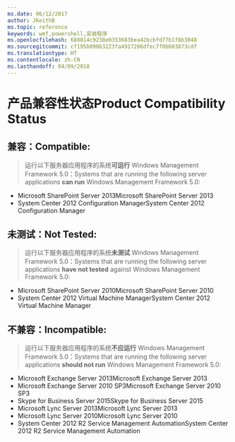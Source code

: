 ```yaml
---
ms.date: 06/12/2017
author: JKeithB
ms.topic: reference
keywords: wmf,powershell,安装程序
ms.openlocfilehash: 688014c9238e0353683bea42bcbfd77b1f8b3048
ms.sourcegitcommit: cf195b090b3223fa4917206dfec7f0b603873cdf
ms.translationtype: HT
ms.contentlocale: zh-CN
ms.lasthandoff: 04/09/2018
---
```

# <a name="product-compatibility-status"></a><span data-ttu-id="29b3b-102">产品兼容性状态</span><span class="sxs-lookup"><span data-stu-id="29b3b-102">Product Compatibility Status</span></span>

## <a name="compatible"></a><span data-ttu-id="29b3b-103">兼容：</span><span class="sxs-lookup"><span data-stu-id="29b3b-103">Compatible:</span></span>
> <span data-ttu-id="29b3b-104">运行以下服务器应用程序的系统**可运行** Windows Management Framework 5.0：</span><span class="sxs-lookup"><span data-stu-id="29b3b-104">Systems that are running the following server applications **can run** Windows Management Framework 5.0:</span></span>

- <span data-ttu-id="29b3b-105">Microsoft SharePoint Server 2013</span><span class="sxs-lookup"><span data-stu-id="29b3b-105">Microsoft SharePoint Server 2013</span></span>
- <span data-ttu-id="29b3b-106">System Center 2012 Configuration Manager</span><span class="sxs-lookup"><span data-stu-id="29b3b-106">System Center 2012 Configuration Manager</span></span>

## <a name="not-tested"></a><span data-ttu-id="29b3b-107">未测试：</span><span class="sxs-lookup"><span data-stu-id="29b3b-107">Not Tested:</span></span>
> <span data-ttu-id="29b3b-108">运行以下服务器应用程序的系统**未测试** Windows Management Framework 5.0：</span><span class="sxs-lookup"><span data-stu-id="29b3b-108">Systems that are running the following server applications **have not tested** against Windows Management Framework 5.0:</span></span>

- <span data-ttu-id="29b3b-109">Microsoft SharePoint Server 2010</span><span class="sxs-lookup"><span data-stu-id="29b3b-109">Microsoft SharePoint Server 2010</span></span>
- <span data-ttu-id="29b3b-110">System Center 2012 Virtual Machine Manager</span><span class="sxs-lookup"><span data-stu-id="29b3b-110">System Center 2012 Virtual Machine Manager</span></span>

## <a name="incompatible"></a><span data-ttu-id="29b3b-111">不兼容：</span><span class="sxs-lookup"><span data-stu-id="29b3b-111">Incompatible:</span></span>
> <span data-ttu-id="29b3b-112">运行以下服务器应用程序的系统**不应运行**  Windows Management Framework 5.0：</span><span class="sxs-lookup"><span data-stu-id="29b3b-112">Systems that are running the following server applications **should not run** Windows Management Framework 5.0:</span></span>

- <span data-ttu-id="29b3b-113">Microsoft Exchange Server 2013</span><span class="sxs-lookup"><span data-stu-id="29b3b-113">Microsoft Exchange Server 2013</span></span>
- <span data-ttu-id="29b3b-114">Microsoft Exchange Server 2010 SP3</span><span class="sxs-lookup"><span data-stu-id="29b3b-114">Microsoft Exchange Server 2010 SP3</span></span>
- <span data-ttu-id="29b3b-115">Skype for Business Server 2015</span><span class="sxs-lookup"><span data-stu-id="29b3b-115">Skype for Business Server 2015</span></span>
- <span data-ttu-id="29b3b-116">Microsoft Lync Server 2013</span><span class="sxs-lookup"><span data-stu-id="29b3b-116">Microsoft Lync Server 2013</span></span>
- <span data-ttu-id="29b3b-117">Microsoft Lync Server 2010</span><span class="sxs-lookup"><span data-stu-id="29b3b-117">Microsoft Lync Server 2010</span></span>
- <span data-ttu-id="29b3b-118">System Center 2012 R2 Service Management Automation</span><span class="sxs-lookup"><span data-stu-id="29b3b-118">System Center 2012 R2 Service Management Automation</span></span>